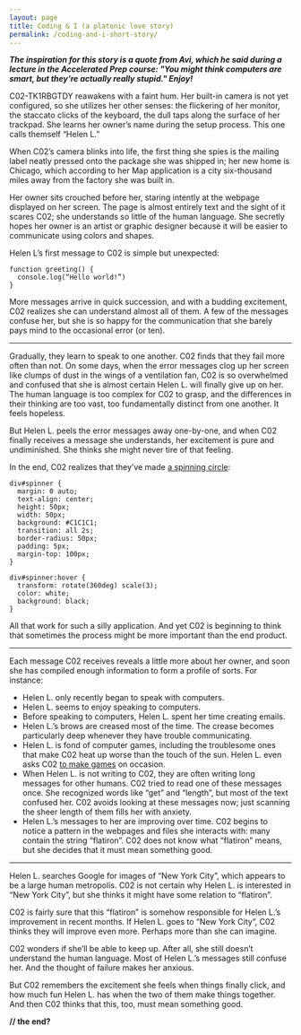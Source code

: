 ```yaml
---
layout: page
title: Coding & I (a platonic love story)
permalink: /coding-and-i-short-story/
---
```


**_The inspiration for this story is a quote from Avi, which he said during a lecture in the Accelerated Prep course: "You might think computers are smart, but they're actually really stupid." Enjoy!_**

C02-TK1RBGTDY reawakens with a faint hum. Her built-in camera is not yet configured, so she utilizes her other senses: the flickering of her monitor, the staccato clicks of the keyboard, the dull taps along the surface of her trackpad. She learns her owner’s name during the setup process. This one calls themself “Helen L.”

When C02’s camera blinks into life, the first thing she spies is the mailing label neatly pressed onto the package she was shipped in; her new home is Chicago, which according to her Map application is a city six-thousand miles away from the factory she was built in.

Her owner sits crouched before her, staring intently at the webpage displayed on her screen. The page is almost entirely text and the sight of it scares C02; she understands so little of the human language. She secretly hopes her owner is an artist or graphic designer because it will be easier to communicate using colors and shapes.

Helen L’s first message to C02 is simple but unexpected:

```
function greeting() {
  console.log(“Hello world!”)
}
```

More messages arrive in quick succession, and with a budding excitement, C02 realizes she can understand almost all of them. A few of the messages confuse her, but she is so happy for the communication that she barely pays mind to the occasional error (or ten).

---

Gradually, they learn to speak to one another. C02 finds that they fail more often than not. On some days, when the error messages clog up her screen like clumps of dust in the wings of a ventilation fan, C02 is so overwhelmed and confused that she is almost certain Helen L. will finally give up on her. The human language is too complex for C02 to grasp, and the differences in their thinking are too vast, too fundamentally distinct from one another. It feels hopeless.

But Helen L. peels the error messages away one-by-one, and when C02 finally receives a message she understands, her excitement is pure and undiminished. She thinks she might never tire of that feeling.

In the end, C02 realizes that they’ve made [a spinning circle](https://codepen.io/hliutongco/pen/wpoyBV):

```
div#spinner {
  margin: 0 auto;
  text-align: center;
  height: 50px;
  width: 50px;
  background: #C1C1C1;
  transition: all 2s;
  border-radius: 50px;
  padding: 5px;
  margin-top: 100px;
}

div#spinner:hover {
  transform: rotate(360deg) scale(3);
  color: white;
  background: black;
}
```

All that work for such a silly application. And yet C02 is beginning to think that sometimes the process might be more important than the end product.

---

Each message C02 receives reveals a little more about her owner, and soon she has compiled enough information to form a profile of sorts. For instance:

* Helen L. only recently began to speak with computers.
* Helen L. seems to enjoy speaking to computers.
* Before speaking to computers, Helen L. spent her time creating emails.
* Helen L.’s brows are creased most of the time. The crease becomes particularly deep whenever they have trouble communicating.
* Helen L. is fond of computer games, including the troublesome ones that make C02 heat up worse than the touch of the sun.  Helen L. even asks C02 [to make games](https://github.com/hliutongco/pikachu-dodger) on occasion.
* When Helen L. is not writing to C02, they are often writing long messages for other humans. C02 tried to read one of these messages once. She recognized words like “get” and “length”, but most of the text confused her. C02 avoids looking at these messages now; just scanning the sheer length of them fills her with anxiety.
* Helen L.’s messages to her are improving over time. C02 begins to notice a pattern in the webpages and files she interacts with: many contain the string “flatiron”. C02 does not know what “flatiron” means, but she decides that it must mean something good.

---

Helen L. searches Google for images of “New York City”, which appears to be a large human metropolis. C02 is not certain why Helen L. is interested in “New York City”, but she thinks it might have some relation to “flatiron”.

C02 is fairly sure that this “flatiron” is somehow responsible for Helen L.’s improvement in recent months. If Helen L. goes to “New York City”, C02 thinks they will improve even more. Perhaps more than she can imagine.

C02 wonders if she’ll be able to keep up. After all, she still doesn’t understand the human language. Most of Helen L.’s messages still confuse her. And the thought of failure makes her anxious.

But C02 remembers the excitement she feels when things finally click, and how much fun Helen L. has when the two of them make things together. And then C02 thinks that this, too, must mean something good.

**// the end?**
